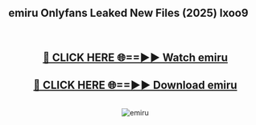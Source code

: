 <h2>emiru Onlyfans Leaked New Files (2025) lxoo9</h2>
<br>
<div align="center">
<h2><a href="https://mediafiles.top/emiru&ref=git" rel="nofollow">🔴 CLICK HERE 🌐==►► Watch emiru</a></h2>
<h2><a href="https://mediafiles.top/emiru&ref=git" rel="nofollow">🔴 CLICK HERE 🌐==►► Download emiru</a></h2>
<br>
<a href="https://mediafiles.top/emiru&ref=git" rel="nofollow" data-target="animated-image.originalLink"><img src="https://i.ibb.co.com/xMMVF88/686577567.gif" alt="emiru" style="max-width: 100%; display: inline-block;" data-target="animated-image.originalImage"></a>
</div>
<br>
<br>